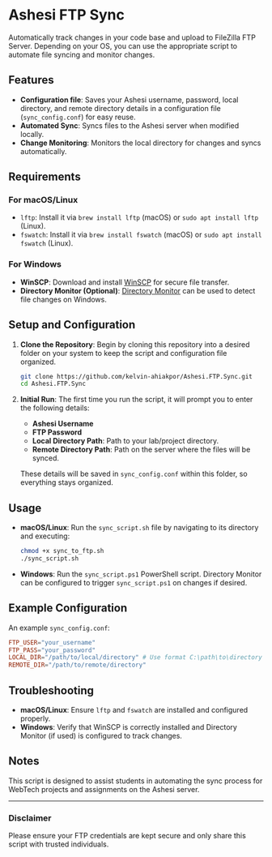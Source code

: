 
# Ashesi FTP Sync 

Automatically track changes in your code base and upload to FileZilla FTP Server.
Depending on your OS, you can use the appropriate script to automate file syncing and monitor changes.

## Features

- **Configuration file**: Saves your Ashesi username, password, local directory, and remote directory details in a configuration file (`sync_config.conf`) for easy reuse.
- **Automated Sync**: Syncs files to the Ashesi server when modified locally.
- **Change Monitoring**: Monitors the local directory for changes and syncs automatically.

## Requirements

### For macOS/Linux

- `lftp`: Install it via `brew install lftp` (macOS) or `sudo apt install lftp` (Linux).
- `fswatch`: Install it via `brew install fswatch` (macOS) or `sudo apt install fswatch` (Linux).

### For Windows

- **WinSCP**: Download and install [WinSCP](https://winscp.net/eng/download.php) for secure file transfer.
- **Directory Monitor (Optional)**: [Directory Monitor](https://directorymonitor.com/download) can be used to detect file changes on Windows.

## Setup and Configuration

1. **Clone the Repository**: Begin by cloning this repository into a desired folder on your system to keep the script and configuration file organized.
    ```bash
    git clone https://github.com/kelvin-ahiakpor/Ashesi.FTP.Sync.git
    cd Ashesi.FTP.Sync
    ```

2. **Initial Run**: The first time you run the script, it will prompt you to enter the following details:
    - **Ashesi Username**
    - **FTP Password**
    - **Local Directory Path**: Path to your lab/project directory.
    - **Remote Directory Path**: Path on the server where the files will be synced.

    These details will be saved in `sync_config.conf` within this folder, so everything stays organized.

## Usage

- **macOS/Linux**: Run the `sync_script.sh` file by navigating to its directory and executing:
    ```bash
    chmod +x sync_to_ftp.sh
    ./sync_script.sh
    ```

- **Windows**: Run the `sync_script.ps1` PowerShell script. Directory Monitor can be configured to trigger `sync_script.ps1` on changes if desired.

## Example Configuration

An example `sync_config.conf`:

```conf
FTP_USER="your_username"
FTP_PASS="your_password"
LOCAL_DIR="/path/to/local/directory" # Use format C:\path\to\directory for Windows
REMOTE_DIR="/path/to/remote/directory"
```

## Troubleshooting

- **macOS/Linux**: Ensure `lftp` and `fswatch` are installed and configured properly.
- **Windows**: Verify that WinSCP is correctly installed and Directory Monitor (if used) is configured to track changes.

## Notes

This script is designed to assist students in automating the sync process for WebTech projects and assignments on the Ashesi server.

---

### Disclaimer

Please ensure your FTP credentials are kept secure and only share this script with trusted individuals.

